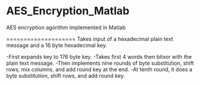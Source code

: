 AES_Encryption_Matlab
=====================

AES encryption agorithm implemented in Matlab

====================
Takes input of a hexadecimal plain text message and a 16 byte hexadecimal key.

-First expands key to 176 byte key.
-Takes first 4 words then bitxor with the plain text message.
-Then implements nine rounds of byte substitution, shift rows, mix columns, and add round key at the end.
-At tenth round, it does a byte substitution, shift rows, and add round key.
